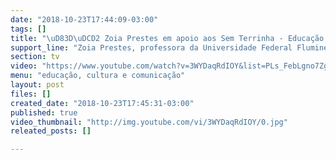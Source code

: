 ```yaml
---
date: "2018-10-23T17:44:09-03:00"
tags: []
title: "\uD83D\uDCD2 Zoia Prestes em apoio aos Sem Terrinha - Educação do campo é um direito! \uD83C\uDF33"
support_line: "Zoia Prestes, professora da Universidade Federal Fluminense (UFF) e filha de Luís Carlos Prestes manifesta seu apoio aos Sem Terrinha. \uD83D\uDCDD\uD83D\uDD8D\n"
section: tv
video: "https://www.youtube.com/watch?v=3WYDaqRdIOY&list=PLs_FebLgno7ZgU2QfdlaZfBwCEARt39Wn&index=2&t=0s"
menu: "educação, cultura e comunicação"
layout: post
files: []
created_date: "2018-10-23T17:45:31-03:00"
published: true
video_thumbnail: "http://img.youtube.com/vi/3WYDaqRdIOY/0.jpg"
releated_posts: []

---
```

